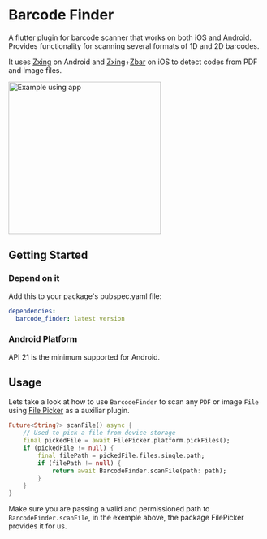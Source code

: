 # Barcode Finder

A flutter plugin for barcode scanner that works on both iOS and Android. Provides functionality for scanning several formats of 1D and 2D barcodes.

It uses [Zxing](https://github.com/zxing/zxing) on Android and [Zxing](https://github.com/zxing/zxing)+[Zbar](https://github.com/ZBar/ZBar) on iOS to detect codes from PDF and Image files.

<img src="https://github.com/PopcodeMobile/barcode-finder/blob/main/example/sample.gif?raw=true" width="300" alt="Example using app"/>

## Getting Started

###  Depend on it

Add this to your package's pubspec.yaml file:
```yaml
dependencies:
  barcode_finder: latest version
```
### Android Platform

API 21 is the minimum supported for Android.

## Usage

Lets take a look at how to use `BarcodeFinder` to scan any `PDF` or image `File` using [File Picker](https://pub.dev/packages/file_picker) as a auxiliar plugin.

```dart
Future<String?> scanFile() async {
    // Used to pick a file from device storage
    final pickedFile = await FilePicker.platform.pickFiles();
    if (pickedFile != null) {
        final filePath = pickedFile.files.single.path;
        if (filePath != null) {
            return await BarcodeFinder.scanFile(path: path);
        }
    }
}
```

Make sure you are passing a valid and permissioned path to `BarcodeFinder.scanFile`, in the exemple above, the package FilePicker provides it for us.
